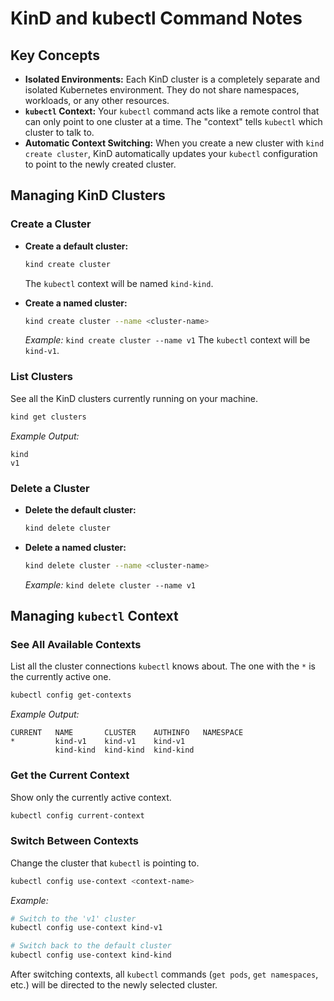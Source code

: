 # KinD and kubectl Command Notes

## Key Concepts

- **Isolated Environments:** Each KinD cluster is a completely separate and isolated Kubernetes environment. They do not share namespaces, workloads, or any other resources.
- **`kubectl` Context:** Your `kubectl` command acts like a remote control that can only point to one cluster at a time. The "context" tells `kubectl` which cluster to talk to.
- **Automatic Context Switching:** When you create a new cluster with `kind create cluster`, KinD automatically updates your `kubectl` configuration to point to the newly created cluster.

## Managing KinD Clusters

### Create a Cluster

- **Create a default cluster:**
  ```bash
  kind create cluster
  ```
  The `kubectl` context will be named `kind-kind`.

- **Create a named cluster:**
  ```bash
  kind create cluster --name <cluster-name>
  ```
  *Example:* `kind create cluster --name v1`
  The `kubectl` context will be `kind-v1`.

### List Clusters

See all the KinD clusters currently running on your machine.

```bash
kind get clusters
```
*Example Output:*
```
kind
v1
```

### Delete a Cluster

- **Delete the default cluster:**
  ```bash
  kind delete cluster
  ```

- **Delete a named cluster:**
  ```bash
  kind delete cluster --name <cluster-name>
  ```
  *Example:* `kind delete cluster --name v1`

## Managing `kubectl` Context

### See All Available Contexts

List all the cluster connections `kubectl` knows about. The one with the `*` is the currently active one.

```bash
kubectl config get-contexts
```
*Example Output:*
```
CURRENT   NAME       CLUSTER    AUTHINFO   NAMESPACE
*         kind-v1    kind-v1    kind-v1
          kind-kind  kind-kind  kind-kind
```

### Get the Current Context

Show only the currently active context.

```bash
kubectl config current-context
```

### Switch Between Contexts

Change the cluster that `kubectl` is pointing to.

```bash
kubectl config use-context <context-name>
```
*Example:*
```bash
# Switch to the 'v1' cluster
kubectl config use-context kind-v1

# Switch back to the default cluster
kubectl config use-context kind-kind
```

After switching contexts, all `kubectl` commands (`get pods`, `get namespaces`, etc.) will be directed to the newly selected cluster.
